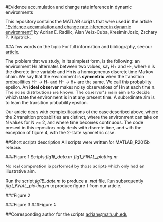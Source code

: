 #Evidence accumulation and change rate inference in dynamic environments

This repository contains the MATLAB scripts that were used in the article ["Evidence accumulation and change rate inference in dynamic environment"](https://arxiv.org/abs/1607.08318) by Adrian E. Radillo, Alan Veliz-Cuba, Kresimir Josic, Zachary P. Kilpatrick.

##A few words on the topic
For full information and bibliography, see our [article](https://arxiv.org/abs/1607.08318).

The problem that we study, in its simplest form, is the following: an environment Hn alternates between two values, say H+ and H-, where n is the discrete time variable and Hn is a homogeneous discrete time Markov chain. We say that the environment is **symmetric** when the transition probabilities H+ -> H- and H- -> H+ are the same. We call this probability epsilon. 
An **ideal observer** makes noisy observations of Hn at each time n. The noise distributions are known. The observer's main aim is to decide which state the environment is in at any present time. A subordinate aim is to learn the transition probability epsilon.  

Our article deals with complexifications of the case described above, where the 2 transition probabilities are distinct, where the environment can take on N values for N >= 2, and where time becomes continuous. The code present in this repository only deals with discrete time, and with the exception of figure 4, with the 2-state symmetric case.

##Short scripts description
All scripts were written for MATLAB_R2015b release.

###Figure 1
Scripts:*fig1B_data.m*, *fig1_FINAL_plotting.m*

No real computation is performed by those scripts which only had an illustrative aim.

Run the script *fig1B_data.m* to produce a *.mat* file. Run subsequently *fig1_FINAL_plotting.m* to produce figure 1 from our article.

###Figure 2

###Figure 3
###Figure 4

##Corresponding author for the scripts 
adrian@math.uh.edu
